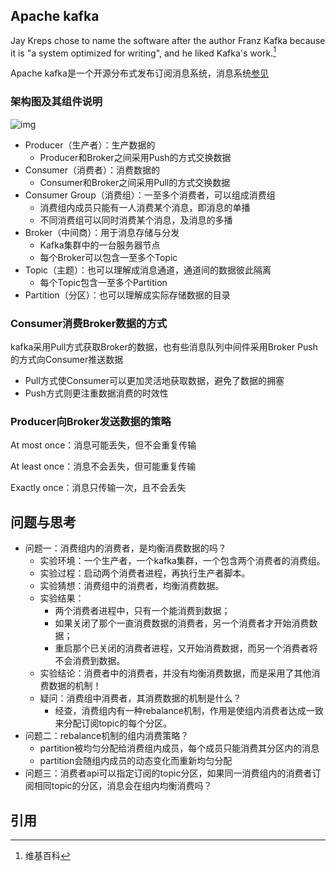 ## Apache kafka 

Jay Kreps chose to name the software after the author Franz Kafka because it is "a system optimized for writing", and he liked Kafka's work.[^1]

Apache kafka是一个开源分布式发布订阅消息系统，消息系统[参见](https://robindm.github.io/2019/12/26/%E6%B6%88%E6%81%AF%E9%98%9F%E5%88%97-Message-Queue.html)



### 架构图及其组件说明

![img](https://upload.wikimedia.org/wikipedia/commons/thumb/6/64/Overview_of_Apache_Kafka.svg/1280px-Overview_of_Apache_Kafka.svg.png)

- Producer（生产者）：生产数据的
  - Producer和Broker之间采用Push的方式交换数据
- Consumer（消费者）：消费数据的
  - Consumer和Broker之间采用Pull的方式交换数据
- Consumer Group（消费组）：一至多个消费者，可以组成消费组
  - 消费组内成员只能有一人消费某个消息，即消息的单播
  - 不同消费组可以同时消费某个消息，及消息的多播
- Broker（中间商）：用于消息存储与分发
  - Kafka集群中的一台服务器节点
  - 每个Broker可以包含一至多个Topic
- Topic（主题）：也可以理解成消息通道，通道间的数据彼此隔离
  - 每个Topic包含一至多个Partition
- Partition（分区）：也可以理解成实际存储数据的目录



### Consumer消费Broker数据的方式

kafka采用Pull方式获取Broker的数据，也有些消息队列中间件采用Broker Push的方式向Consumer推送数据

- Pull方式使Consumer可以更加灵活地获取数据，避免了数据的拥塞
- Push方式则更注重数据消费的时效性



### Producer向Broker发送数据的策略

At most once：消息可能丢失，但不会重复传输

At least once：消息不会丢失，但可能重复传输

Exactly once：消息只传输一次，且不会丢失



## 问题与思考

- 问题一：消费组内的消费者，是均衡消费数据的吗？
  - 实验环境：一个生产者，一个kafka集群，一个包含两个消费者的消费组。
  - 实验过程：启动两个消费者进程，再执行生产者脚本。
  - 实验猜想：消费组中的消费者，均衡消费数据。
  - 实验结果：
    - 两个消费者进程中，只有一个能消费到数据；
    - 如果关闭了那个一直消费数据的消费者，另一个消费者才开始消费数据；
    - 重启那个已关闭的消费者进程，又开始消费数据，而另一个消费者将不会消费到数据。
  - 实验结论：消费者中的消费者，并没有均衡消费数据，而是采用了其他消费数据的机制！
  - 疑问：消费组中消费者，其消费数据的机制是什么？
    - 经查，消费组内有一种rebalance机制，作用是使组内消费者达成一致来分配订阅topic的每个分区。
- 问题二：rebalance机制的组内消费策略？
  - partition被均匀分配给消费组内成员，每个成员只能消费其分区内的消息
  - partition会随组内成员的动态变化而重新均匀分配
- 问题三：消费者api可以指定订阅的topic分区，如果同一消费组内的消费者订阅相同topic的分区，消息会在组内均衡消费吗？


## 引用

[^1]: 维基百科

